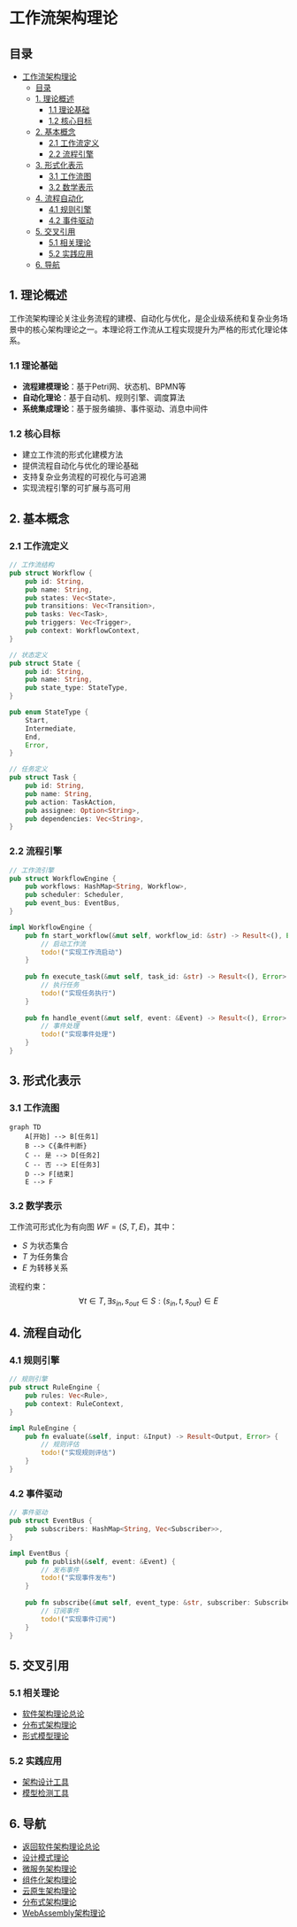# 工作流架构理论

## 目录

- [工作流架构理论](#工作流架构理论)
  - [目录](#目录)
  - [1. 理论概述](#1-理论概述)
    - [1.1 理论基础](#11-理论基础)
    - [1.2 核心目标](#12-核心目标)
  - [2. 基本概念](#2-基本概念)
    - [2.1 工作流定义](#21-工作流定义)
    - [2.2 流程引擎](#22-流程引擎)
  - [3. 形式化表示](#3-形式化表示)
    - [3.1 工作流图](#31-工作流图)
    - [3.2 数学表示](#32-数学表示)
  - [4. 流程自动化](#4-流程自动化)
    - [4.1 规则引擎](#41-规则引擎)
    - [4.2 事件驱动](#42-事件驱动)
  - [5. 交叉引用](#5-交叉引用)
    - [5.1 相关理论](#51-相关理论)
    - [5.2 实践应用](#52-实践应用)
  - [6. 导航](#6-导航)

## 1. 理论概述

工作流架构理论关注业务流程的建模、自动化与优化，是企业级系统和复杂业务场景中的核心架构理论之一。本理论将工作流从工程实现提升为严格的形式化理论体系。

### 1.1 理论基础

- **流程建模理论**：基于Petri网、状态机、BPMN等
- **自动化理论**：基于自动机、规则引擎、调度算法
- **系统集成理论**：基于服务编排、事件驱动、消息中间件

### 1.2 核心目标

- 建立工作流的形式化建模方法
- 提供流程自动化与优化的理论基础
- 支持复杂业务流程的可视化与可追溯
- 实现流程引擎的可扩展与高可用

## 2. 基本概念

### 2.1 工作流定义

```rust
// 工作流结构
pub struct Workflow {
    pub id: String,
    pub name: String,
    pub states: Vec<State>,
    pub transitions: Vec<Transition>,
    pub tasks: Vec<Task>,
    pub triggers: Vec<Trigger>,
    pub context: WorkflowContext,
}

// 状态定义
pub struct State {
    pub id: String,
    pub name: String,
    pub state_type: StateType,
}

pub enum StateType {
    Start,
    Intermediate,
    End,
    Error,
}

// 任务定义
pub struct Task {
    pub id: String,
    pub name: String,
    pub action: TaskAction,
    pub assignee: Option<String>,
    pub dependencies: Vec<String>,
}
```

### 2.2 流程引擎

```rust
// 工作流引擎
pub struct WorkflowEngine {
    pub workflows: HashMap<String, Workflow>,
    pub scheduler: Scheduler,
    pub event_bus: EventBus,
}

impl WorkflowEngine {
    pub fn start_workflow(&mut self, workflow_id: &str) -> Result<(), Error> {
        // 启动工作流
        todo!("实现工作流启动")
    }
    
    pub fn execute_task(&mut self, task_id: &str) -> Result<(), Error> {
        // 执行任务
        todo!("实现任务执行")
    }
    
    pub fn handle_event(&mut self, event: &Event) -> Result<(), Error> {
        // 事件处理
        todo!("实现事件处理")
    }
}
```

## 3. 形式化表示

### 3.1 工作流图

```mermaid
graph TD
    A[开始] --> B[任务1]
    B --> C{条件判断}
    C -- 是 --> D[任务2]
    C -- 否 --> E[任务3]
    D --> F[结束]
    E --> F
```

### 3.2 数学表示

工作流可形式化为有向图 $WF = (S, T, E)$，其中：

- $S$ 为状态集合
- $T$ 为任务集合
- $E$ 为转移关系

流程约束：
$$\forall t \in T, \exists s_{in}, s_{out} \in S: (s_{in}, t, s_{out}) \in E$$

## 4. 流程自动化

### 4.1 规则引擎

```rust
// 规则引擎
pub struct RuleEngine {
    pub rules: Vec<Rule>,
    pub context: RuleContext,
}

impl RuleEngine {
    pub fn evaluate(&self, input: &Input) -> Result<Output, Error> {
        // 规则评估
        todo!("实现规则评估")
    }
}
```

### 4.2 事件驱动

```rust
// 事件驱动
pub struct EventBus {
    pub subscribers: HashMap<String, Vec<Subscriber>>,
}

impl EventBus {
    pub fn publish(&self, event: &Event) {
        // 发布事件
        todo!("实现事件发布")
    }
    
    pub fn subscribe(&mut self, event_type: &str, subscriber: Subscriber) {
        // 订阅事件
        todo!("实现事件订阅")
    }
}
```

## 5. 交叉引用

### 5.1 相关理论

- [软件架构理论总论](00-软件架构理论总论.md)
- [分布式架构理论](05-分布式架构理论.md)
- [形式模型理论](../06-形式模型理论/00-形式模型理论总论.md)

### 5.2 实践应用

- [架构设计工具](../08-实践应用开发/04-架构设计工具/README.md)
- [模型检测工具](../08-实践应用开发/05-模型检测工具/README.md)

## 6. 导航

- [返回软件架构理论总论](00-软件架构理论总论.md)
- [设计模式理论](01-设计模式理论.md)
- [微服务架构理论](02-微服务架构理论.md)
- [组件化架构理论](03-组件化架构理论.md)
- [云原生架构理论](04-云原生架构理论.md)
- [分布式架构理论](05-分布式架构理论.md)
- [WebAssembly架构理论](06-WebAssembly架构理论.md)
